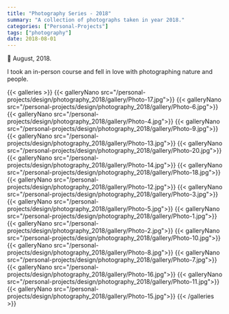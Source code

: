 ```yaml
---
title: "Photography Series - 2018"
summary: "A collection of photographs taken in year 2018."
categories: ["Personal-Projects"]
tags: ["photography"]
date: 2018-08-01
---
```


📅 August, 2018.

I took an in-person course and fell in love with photographing nature and people. 

{{< galleries >}}
{{< galleryNano src="/personal-projects/design/photography_2018/gallery/Photo-17.jpg">}}
{{< galleryNano src="/personal-projects/design/photography_2018/gallery/Photo-6.jpg">}}
{{< galleryNano src="/personal-projects/design/photography_2018/gallery/Photo-4.jpg">}}
{{< galleryNano src="/personal-projects/design/photography_2018/gallery/Photo-9.jpg">}}
{{< galleryNano src="/personal-projects/design/photography_2018/gallery/Photo-13.jpg">}}
{{< galleryNano src="/personal-projects/design/photography_2018/gallery/Photo-20.jpg">}}
{{< galleryNano src="/personal-projects/design/photography_2018/gallery/Photo-14.jpg">}}
{{< galleryNano src="/personal-projects/design/photography_2018/gallery/Photo-18.jpg">}}
{{< galleryNano src="/personal-projects/design/photography_2018/gallery/Photo-12.jpg">}}
{{< galleryNano src="/personal-projects/design/photography_2018/gallery/Photo-3.jpg">}}
{{< galleryNano src="/personal-projects/design/photography_2018/gallery/Photo-5.jpg">}}
{{< galleryNano src="/personal-projects/design/photography_2018/gallery/Photo-1.jpg">}}
{{< galleryNano src="/personal-projects/design/photography_2018/gallery/Photo-2.jpg">}}
{{< galleryNano src="/personal-projects/design/photography_2018/gallery/Photo-10.jpg">}}
{{< galleryNano src="/personal-projects/design/photography_2018/gallery/Photo-8.jpg">}}
{{< galleryNano src="/personal-projects/design/photography_2018/gallery/Photo-7.jpg">}}
{{< galleryNano src="/personal-projects/design/photography_2018/gallery/Photo-16.jpg">}}
{{< galleryNano src="/personal-projects/design/photography_2018/gallery/Photo-11.jpg">}}
{{< galleryNano src="/personal-projects/design/photography_2018/gallery/Photo-15.jpg">}}
{{< /galleries >}}